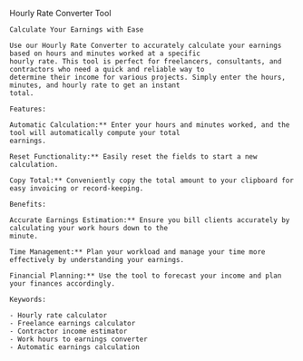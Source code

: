 Hourly Rate Converter Tool

    Calculate Your Earnings with Ease

    Use our Hourly Rate Converter to accurately calculate your earnings based on hours and minutes worked at a specific
    hourly rate. This tool is perfect for freelancers, consultants, and contractors who need a quick and reliable way to
    determine their income for various projects. Simply enter the hours, minutes, and hourly rate to get an instant
    total.

    Features:

    Automatic Calculation:** Enter your hours and minutes worked, and the tool will automatically compute your total
    earnings.

    Reset Functionality:** Easily reset the fields to start a new calculation.

    Copy Total:** Conveniently copy the total amount to your clipboard for easy invoicing or record-keeping.

    Benefits:

    Accurate Earnings Estimation:** Ensure you bill clients accurately by calculating your work hours down to the
    minute.

    Time Management:** Plan your workload and manage your time more effectively by understanding your earnings.

    Financial Planning:** Use the tool to forecast your income and plan your finances accordingly.

    Keywords:

    - Hourly rate calculator
    - Freelance earnings calculator
    - Contractor income estimator
    - Work hours to earnings converter
    - Automatic earnings calculation
